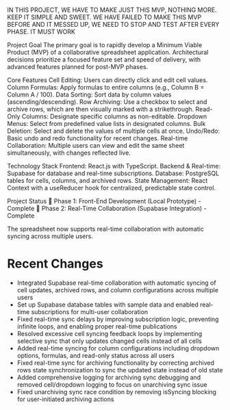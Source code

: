 IN THIS PROJECT, WE HAVE TO MAKE JUST THIS MVP, NOTHING MORE. KEEP IT SIMPLE AND SWEET. WE HAVE FAILED TO MAKE THIS MVP BEFORE AND IT MESSED UP, WE NEED TO STOP AND TEST AFTER EVERY PHASE. IT MUST WORK

Project Goal
The primary goal is to rapidly develop a Minimum Viable Product (MVP) of a collaborative spreadsheet application. Architectural decisions prioritize a focused feature set and speed of delivery, with advanced features planned for post-MVP phases.

Core Features
Cell Editing: Users can directly click and edit cell values.
Column Formulas: Apply formulas to entire columns (e.g., Column B = Column A / 100).
Data Sorting: Sort data by column values (ascending/descending).
Row Archiving: Use a checkbox to select and archive rows, which are then visually marked with a strikethrough.
Read-Only Columns: Designate specific columns as non-editable.
Dropdown Menus: Select from predefined value lists in designated columns.
Bulk Deletion: Select and delete the values of multiple cells at once.
Undo/Redo: Basic undo and redo functionality for recent changes.
Real-time Collaboration: Multiple users can view and edit the same sheet simultaneously, with changes reflected live.

Technology Stack
Frontend: React.js with TypeScript.
Backend & Real-time: Supabase for database and real-time subscriptions.
Database: PostgreSQL tables for cells, columns, and archived rows.
State Management: React Context with a useReducer hook for centralized, predictable state control.

Project Status
 Phase 1: Front-End Development (Local Prototype) - Complete
 Phase 2: Real-Time Collaboration (Supabase Integration) - Complete

The spreadsheet now supports real-time collaboration with automatic syncing across multiple users.

# Recent Changes
- Integrated Supabase real-time collaboration with automatic syncing of cell updates, archived rows, and column configurations across multiple users
- Set up Supabase database tables with sample data and enabled real-time subscriptions for multi-user collaboration
- Fixed real-time sync delays by improving subscription logic, preventing infinite loops, and enabling proper real-time publications
- Resolved excessive cell syncing feedback loops by implementing selective sync that only updates changed cells instead of all cells
- Added real-time syncing for column configurations including dropdown options, formulas, and read-only status across all users
- Fixed real-time sync for archiving functionality by correcting archived rows state synchronization to sync the updated state instead of old state
- Added comprehensive logging for archiving sync debugging and removed cell/dropdown logging to focus on unarchiving sync issue
- Fixed unarchiving sync race condition by removing isSyncing blocking for user-initiated archiving actions